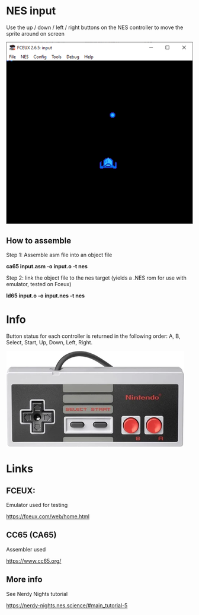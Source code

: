 # NES input

Use the up / down / left / right buttons on the NES controller to move the sprite around on screen

![screenshot](scrshot.png)

## How to assemble

Step 1: Assemble asm file into an object file

**ca65 input.asm -o input.o -t nes**

Step 2: link the object file to the nes target (yields a .NES rom for use with emulator, tested on Fceux)

**ld65 input.o -o input.nes -t nes**

# Info

Button status for each controller is returned in the following order: A, B, Select, Start, Up, Down, Left, Right.

![NES controller](controller.png)

# Links

## FCEUX:

Emulator used for testing

https://fceux.com/web/home.html

## CC65 (CA65)

Assembler used

https://www.cc65.org/

## More info

See Nerdy Nights tutorial

https://nerdy-nights.nes.science/#main_tutorial-5
